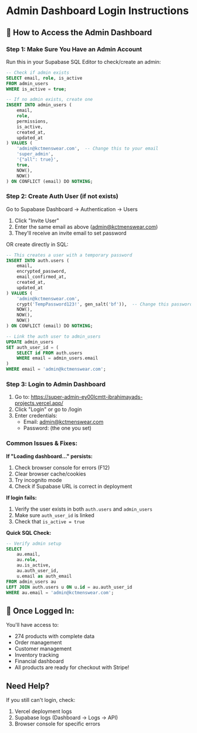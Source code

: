 # Admin Dashboard Login Instructions

## 🔐 How to Access the Admin Dashboard

### Step 1: Make Sure You Have an Admin Account

Run this in your Supabase SQL Editor to check/create an admin:

```sql
-- Check if admin exists
SELECT email, role, is_active 
FROM admin_users 
WHERE is_active = true;

-- If no admin exists, create one
INSERT INTO admin_users (
    email,
    role,
    permissions,
    is_active,
    created_at,
    updated_at
) VALUES (
    'admin@kctmenswear.com',  -- Change this to your email
    'super_admin',
    '{"all": true}',
    true,
    NOW(),
    NOW()
) ON CONFLICT (email) DO NOTHING;
```

### Step 2: Create Auth User (if not exists)

Go to Supabase Dashboard → Authentication → Users
1. Click "Invite User" 
2. Enter the same email as above (admin@kctmenswear.com)
3. They'll receive an invite email to set password

OR create directly in SQL:

```sql
-- This creates a user with a temporary password
INSERT INTO auth.users (
    email,
    encrypted_password,
    email_confirmed_at,
    created_at,
    updated_at
) VALUES (
    'admin@kctmenswear.com',
    crypt('TempPassword123!', gen_salt('bf')),  -- Change this password
    NOW(),
    NOW(),
    NOW()
) ON CONFLICT (email) DO NOTHING;

-- Link the auth user to admin_users
UPDATE admin_users
SET auth_user_id = (
    SELECT id FROM auth.users 
    WHERE email = admin_users.email
)
WHERE email = 'admin@kctmenswear.com';
```

### Step 3: Login to Admin Dashboard

1. Go to: https://super-admin-ey00lcmtt-ibrahimayads-projects.vercel.app/
2. Click "Login" or go to /login
3. Enter credentials:
   - Email: admin@kctmenswear.com
   - Password: (the one you set)

### Common Issues & Fixes:

**If "Loading dashboard..." persists:**
1. Check browser console for errors (F12)
2. Clear browser cache/cookies
3. Try incognito mode
4. Check if Supabase URL is correct in deployment

**If login fails:**
1. Verify the user exists in both `auth.users` and `admin_users`
2. Make sure `auth_user_id` is linked
3. Check that `is_active = true`

**Quick SQL Check:**
```sql
-- Verify admin setup
SELECT 
    au.email,
    au.role,
    au.is_active,
    au.auth_user_id,
    u.email as auth_email
FROM admin_users au
LEFT JOIN auth.users u ON u.id = au.auth_user_id
WHERE au.email = 'admin@kctmenswear.com';
```

## 🚀 Once Logged In:

You'll have access to:
- 274 products with complete data
- Order management
- Customer management  
- Inventory tracking
- Financial dashboard
- All products are ready for checkout with Stripe!

## Need Help?

If you still can't login, check:
1. Vercel deployment logs
2. Supabase logs (Dashboard → Logs → API)
3. Browser console for specific errors